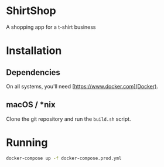 # ShirtShop
A shopping app for a t-shirt business

# Installation
## Dependencies
On all systems, you'll need [https://www.docker.com](Docker).

## macOS / *nix
Clone the git repository and run the `build.sh` script.

# Running
```bash
docker-compose up -f docker-compose.prod.yml
```